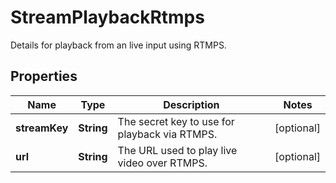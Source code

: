 

# StreamPlaybackRtmps

Details for playback from an live input using RTMPS.

## Properties

| Name | Type | Description | Notes |
|------------ | ------------- | ------------- | -------------|
|**streamKey** | **String** | The secret key to use for playback via RTMPS. |  [optional] |
|**url** | **String** | The URL used to play live video over RTMPS. |  [optional] |



